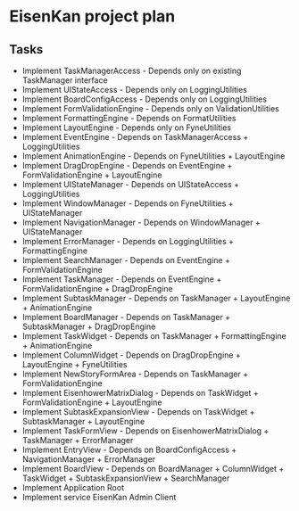# EisenKan project plan
## Tasks
- Implement TaskManagerAccess - Depends only on existing TaskManager interface
- Implement UIStateAccess - Depends only on LoggingUtilities
- Implement BoardConfigAccess - Depends only on LoggingUtilities
- Implement FormValidationEngine - Depends only on ValidationUtilities
- Implement FormattingEngine - Depends on FormatUtilities
- Implement LayoutEngine - Depends only on FyneUtilities
- Implement EventEngine - Depends on TaskManagerAccess + LoggingUtilities
- Implement AnimationEngine - Depends on FyneUtilities + LayoutEngine
- Implement DragDropEngine - Depends on EventEngine + FormValidationEngine + LayoutEngine
- Implement UIStateManager - Depends on UIStateAccess + LoggingUtilities
- Implement WindowManager - Depends on FyneUtilities + UIStateManager
- Implement NavigationManager - Depends on WindowManager + UIStateManager
- Implement ErrorManager - Depends on LoggingUtilities + FormattingEngine
- Implement SearchManager - Depends on EventEngine + FormValidationEngine
- Implement TaskManager - Depends on EventEngine + FormValidationEngine + DragDropEngine
- Implement SubtaskManager - Depends on TaskManager + LayoutEngine + AnimationEngine
- Implement BoardManager - Depends on TaskManager + SubtaskManager + DragDropEngine
- Implement TaskWidget - Depends on TaskManager + FormattingEngine + AnimationEngine
- Implement ColumnWidget - Depends on DragDropEngine + LayoutEngine + FyneUtilities
- Implement NewStoryFormArea - Depends on TaskManager + FormValidationEngine
- Implement EisenhowerMatrixDialog - Depends on TaskWidget + FormValidationEngine + LayoutEngine
- Implement SubtaskExpansionView - Depends on TaskWidget + SubtaskManager + LayoutEngine
- Implement TaskFormView - Depends on EisenhowerMatrixDialog + TaskManager + ErrorManager
- Implement EntryView - Depends on BoardConfigAccess + NavigationManager + ErrorManager
- Implement BoardView - Depends on BoardManager + ColumnWidget + TaskWidget + SubtaskExpansionView + SearchManager
- Implement Application Root
- Implement service EisenKan Admin Client